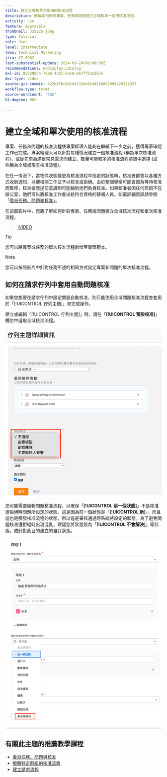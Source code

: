 ```yaml
---
title: 建立全域和單次使用的核准流程
description: 瞭解如何針對專案、任務或問題建立全域和單一使用核准流程。
activity: use
feature: Approvals
thumbnail: 335225.jpeg
type: Tutorial
role: User
level: Intermediate
team: Technical Marketing
jira: KT-8962
last-substantial-update: 2024-09-24T00:00:00Z
recommendations: noDisplay,catalog
exl-id: 85d28b54-72a6-4dd1-bac8-8e7ffb3e2b76
doc-type: video
source-git-commit: 422b07bc6b1941316a9e441560929d9b2832232f
workflow-type: tm+mt
source-wordcount: '442'
ht-degree: 96%

---
```


# 建立全域和單次使用的核准流程

專案、任務和問題的核准流程使專案經理人能夠在繼續下一步之前，獲得專家確認工作已完成。專案經理人可以針對每種情況建立一個核准流程 (稱為單次核准流程)，或從先前為滿足常見需求而建立、數量可能較多的核准流程清單中選擇 (這些稱為全域或現有核准流程)。

在任一情況下，當物件狀態變更為核准流程中指定的狀態時，核准者都會以各種方式收到通知，以便檢閱工作並予以核准或拒絕。由於整個專案可能會因為等待核准而暫停，核准者應提前意識到可能輪到他們負責核准。如果核准者因任何原因不在辦公室，他們可以將核准工作委派給符合資格的替補人員。如需詳細資訊請參閱「[委派任務、問題和核准](/help/manage-work/approval-processes-and-milestone-paths/delegate-approvals.md)」。

在這部影片中，您將了解如何針對專案、任務或問題建立全域核准流程和單次核准流程。

>[!VIDEO](https://video.tv.adobe.com/v/335225/?quality=12&learn=on)

>[!TIP]
>
>您可以將專案或任務的單次核准流程新增至專案範本。

>[!NOTE]
>
>您可以按照影片中針對任務所述的相同方式設定專案和問題的單次核准流程。

## 如何在請求佇列中套用自動問題核准

如果您想要在請求佇列中設定問題自動核准，則只能使用全域問題核准流程並套用於「[!UICONTROL 佇列主題]」來完成操作。

建立或編輯「[!UICONTROL 佇列主題]」時，請在「**[!UICONTROL 預設核准]**」欄位中選取全域核准流程。

![影像顯示如何在佇列主題中選取預設核准流程](assets/automatic-issue-approval-1.png)

您可能需要編輯問題核准流程，以確保「**[!UICONTROL 前一個狀態]**」不是核准遭拒絕時問題所設定的狀態。這是因為前一個狀態是「**[!UICONTROL 新]**」，而且這也是觸發核准流程的狀態，所以這是審核通過時系統將設定的狀態。為了避免問題核准遭拒絕時出現混亂，建議您將狀態設為「**[!UICONTROL 不會解決]**」等狀態，或針對此目的建立的自訂狀態。

![影像顯示問題遭拒絕時變更要使用的狀態](assets/automatic-issue-approval-2.png)


## 有關此主題的推薦教學課程

* [委派任務、問題與核准](/help/manage-work/approval-processes-and-milestone-paths/delegate-approvals.md)
* [瞭解特定群組的核准流程](/help/administration-and-setup/approval-processes-and-milestone-paths/group-specific-approval-processes.md)
* [建立請求流程](/help/manage-work/request-queues/create-a-request-flow.md)


